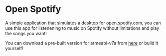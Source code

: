 # Open Spotify
A simple application that simulates a desktop for open.spotify.com, you can use this app for listenening to music on Spotify without limitations and play the songs you want!

You can download a pre-built version for armeabi-v7a from [here](https://github.com/behizz/open-spotify/blob/master/app/release/app-armeabi-v7a-release.apk) or build it yourself!
